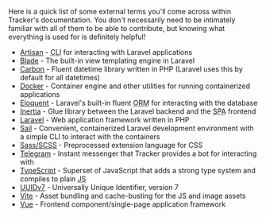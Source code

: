 Here is a quick list of some external terms you'll come across within Tracker's documentation.
You don't necessarily need to be intimately familiar with all of them to be able to contribute, but knowing what everything is used for is definitely helpful!

-   [Artisan](https://laravel.com/docs/11.x/artisan) - <abbr title="Command-line interface">CLI</abbr> for interacting with Laravel applications
-   [Blade](https://laravel.com/docs/11.x/blade) - The built-in view templating engine in Laravel
-   [Carbon](https://carbon.nesbot.com/docs/) - Fluent datetime library written in PHP (Laravel uses this by default for all datetimes)
-   [Docker](https://www.docker.com/) - Container engine and other utilities for running containerized applications
-   [Eloquent](https://laravel.com/docs/11.x/eloquent) - Laravel's built-in fluent <abbr title="Object Relational Mapper">ORM</abbr> for interacting with the database
-   [Inertia](https://inertiajs.com/) - Glue library between the Laravel backend and the <abbr title="Single-page application">SPA</abbr> frontend
-   [Laravel](https://laravel.com/) - Web application framework written in PHP
-   [Sail](https://laravel.com/docs/11.x/sail) - Convenient, containerized Laravel development environment with a simple CLI to interact with the containers
-   [Sass/SCSS](https://sass-lang.com/) - Preprocessed extension language for CSS
-   [Telegram](https://telegram.org/) - Instant messenger that Tracker provides a bot for interacting with
-   [TypeScript](https://www.typescriptlang.org/) - Superset of JavaScript that adds a strong type system and compiles to plain <abbr title="JavaScript">JS</abbr>
-   [UUIDv7](https://www.ietf.org/archive/id/draft-peabody-dispatch-new-uuid-format-01.html#name-uuidv7-layout-and-bit-order) - Universally Unique Identifier, version 7
-   [Vite](https://vitejs.dev/) - Asset bundling and cache-busting for the JS and image assets
-   [Vue](https://vuejs.org/) - Frontend component/single-page application framework

